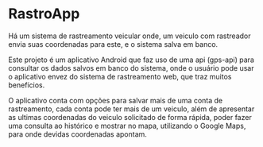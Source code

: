 RastroApp
================

Há um sistema de rastreamento veicular onde, um veiculo com rastreador envia suas coordenadas para este, e o sistema salva em banco.

Este projeto é um aplicativo Android que faz uso de uma api (gps-api) para consultar os dados salvos em banco do sistema, onde o usuário pode usar o aplicativo envez do sistema de rastreamento web, que traz muitos benefícios.

O aplicativo conta com opções para salvar mais de uma conta de rastreamento, cada conta pode ter mais de um veiculo, além de apresentar as ultimas coordenadas do veiculo solicitado de forma rápida, poder fazer uma consulta ao histórico e mostrar no mapa, utilizando o Google Maps, para onde devidas coordenadas apontam.
